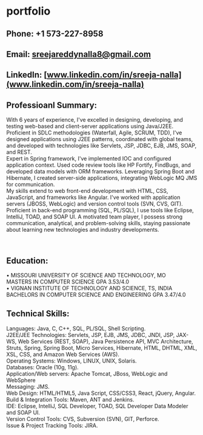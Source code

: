 # portfolio
## Phone: +1 573-227-8958
## Email:  sreejareddynalla8@gmail.com
## LinkedIn: [www.linkedin.com/in/sreeja-nalla](www.linkedin.com/in/sreeja-nalla)

## Professioanl Summary:

With 6 years of experience, I've excelled in designing, developing, and testing web-based and client-server applications using Java/J2EE. Proficient in SDLC methodologies (Waterfall, Agile, SCRUM, TDD), I've designed applications using J2EE patterns, coordinated with global teams, and developed with technologies like Servlets, JSP, JDBC, EJB, JMS, SOAP, and REST.
<br /> 
Expert in Spring framework, I've implemented IOC and configured application context. Used code review tools like HP Fortify, FindBugs, and developed data models with ORM frameworks. Leveraging Spring Boot and Hibernate, I created server-side applications, integrating WebLogic MQ JMS for communication.
<br /> 
My skills extend to web front-end development with HTML, CSS, JavaScript, and frameworks like Angular. I've worked with application servers (JBOSS, WebLogic) and version control tools (SVN, CVS, GIT). Proficient in back-end programming (SQL, PL/SQL), I use tools like Eclipse, IntelliJ, TOAD, and SOAP UI. A motivated team player, I possess strong communication, analytical, and problem-solving skills, staying passionate about learning new technologies and industry developments.

<br /> 

## Education:
•	MISSOURI UNIVERSITY OF SCIENCE AND TECHNOLOGY, MO		              
MASTERS IN COMPUTER SCIENCE
GPA 3.53/4.0
<br /> 
•	VIGNAN INSTITUTE OF TECHNOLOGY AND SCIENCE, TS, INDIA		 
BACHELORS IN COMPUTER SCIENCE AND ENGINEERING
GPA 3.47/4.0
<br /> 
## Technical Skills:
Languages: 	Java, C, C++, SQL, PL/SQL, Shell Scripting. <br /> 
J2EE/JEE Technologies: 	Servlets, JSP, EJB, JMS, JDBC, JNDI, JSP, JAX-WS, Web Services (REST, SOAP), Java Persistence API, MVC Architecture, Struts, Spring, Spring Boot, Micro Services, Hibernate, HTML, DHTML, XML, XSL, CSS, and Amazon Web Services (AWS).<br /> 
Operating Systems: 	Windows, LINUX, UNIX, Solaris.<br /> 
Databases: 	Oracle (10g, 11g).<br /> 
Application/Web servers: 	Apache Tomcat, JBoss,  WebLogic and WebSphere <br /> 
Messaging:	JMS. <br /> 
Web Design: 	HTML/HTML5, Java Script, CSS/CSS3, React, jQuery, Angular. <br /> 
Build & Integration Tools: 	Maven, ANT and Jenkins. <br /> 
IDE: 	Eclipse, IntelliJ, SQL Developer, TOAD, SQL Developer Data Modeler and SOAP UI. <br /> 
Version Control Tools: 	CVS, Subversion (SVN), GIT, Perforce. <br /> 
Issue & Project Tracking Tools: 	JIRA. <br /> 
